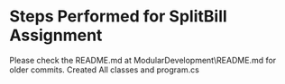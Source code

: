 # Steps Performed for SplitBill Assignment
Please check the README.md at ModularDevelopment\README.md for older commits.
Created All classes and program.cs